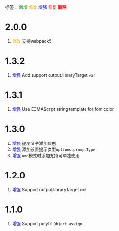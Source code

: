 标签：
<font color=green>新增</font>
<font color=orange>修改</font>
<font color=blue>增强</font>
<font color=red>修复</font>
<font color=red><strong>删除</strong></font>


# 2.0.0
1. <font color=orange>修改</font> 支持webpack5


# 1.3.2
1. <font color=blue>增强</font> Add support output.libraryTarget `var`


# 1.3.1
1. <font color=blue>增强</font> Use ECMAScript string template for font color


# 1.3.0
1. <font color=blue>增强</font> 提示文字添加颜色
2. <font color=blue>增强</font> 添加设置提示类型`options.promptType`
3. <font color=blue>增强</font> `umd`模式时添加支持可单独使用


# 1.2.0
1. <font color=blue>增强</font> Support output.libraryTarget `umd`


# 1.1.0
1. <font color=blue>增强</font> Support polyfill `Object.assign`
